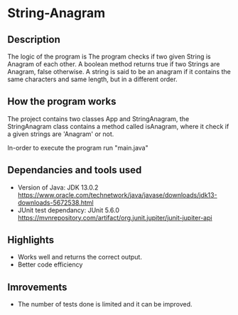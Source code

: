 # String-Anagram

## Description
The logic of the program is 
The program checks if two given String is Anagram of each other. A boolean method returns true if two Strings are Anagram, false otherwise. A string is said to be an anagram if it contains the same characters and same length, but in a different order.
## How the program works
The project contains two classes App and StringAnagram, the StringAnagram class contains a method called isAnagram, where it check if a given strings are 'Anagram' or not.

In-order to execute the program run "main.java" 

## Dependancies and tools used
* Version of Java: JDK 13.0.2 https://www.oracle.com/technetwork/java/javase/downloads/jdk13-downloads-5672538.html
* JUnit test dependancy: JUnit 5.6.0 https://mvnrepository.com/artifact/org.junit.jupiter/junit-jupiter-api

## Highlights 
* Works well and returns the correct output.
* Better code efficiency

## Imrovements 
* The number of tests done is limited and it can be improved.
